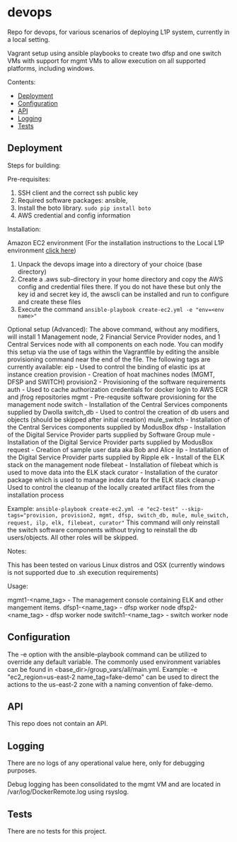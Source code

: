 # devops

Repo for devops, for various scenarios of deploying L1P system, currently in a local setting.

Vagrant setup using ansible playbooks to create two dfsp and one switch VMs with support for mgmt VMs to allow execution on all supported platforms, including windows.

Contents:

- [Deployment](#deployment)
- [Configuration](#configuration)
- [API](#api)
- [Logging](#logging)
- [Tests](#tests)

## Deployment

Steps for building:

Pre-requisites:

1.  SSH client and the correct ssh public key
2.  Required software packages:  ansible,
3.  Install the boto library. `sudo pip install boto`
4.  AWS credential and config information

Installation:

Amazon EC2 environment  (For the installation instructions to the Local L1P environment [click here](README.md))

1.  Unpack the devops image into a directory of your choice (base directory)
2.  Create a .aws sub-directory in your home directory and copy the AWS config and credential files there.  If you do not have these but only the key id and secret key id, the awscli can be installed and run to configure and create these files
3.  Execute the command `ansible-playbook create-ec2.yml -e "env=<env name>"`

Optional setup (Advanced):  The above command, without any modifiers, will install 1 Management node, 2 Financial Service Provider nodes, and 1 Central Services node with all components on each node.
You can modify this setup via the use of tags within the Vagrantfile by editing the ansible provisioning command near the end of the file.
The following tags are currently available:
eip - Used to control the binding of elastic ips at instance creation
provision - Creation of hoat machines nodes (MGMT, DFSP and SWITCH)
provision2 - Provisioning of the software requirements
auth - Used to cache authorization credentials for docker login to AWS ECR and jfrog repositories
mgmt - Pre-requsite software provisioning for the management node
switch - Installation of the Central Services components supplied by Dwolla
switch_db - Used to control the creation of db users and objects (should be skipped after initial creation)
mule_switch - Installation of the Central Services components supplied by ModusBox
dfsp - Installation of the Digital Service Provider parts supplied by Software Group
mule - Installation of the Digital Service Provider parts supplied by ModusBox
request - Creation of sample user data aka Bob and Alice
ilp - Installation of the Digital Service Provider parts supplied by Ripple
elk - Install of the ELK stack on the management node
filebeat - Installation of filebeat which is used to move data into the ELK stack
curator - Installation of the curator package which is used to manage index data for the ELK stack
cleanup - Used to control the cleanup of the locally created artifact files from the installation process

Example: `ansible-playbook create-ec2.yml -e "ec2-test" --skip-tags="provision, provision2, mgmt, dfsp, switch_db, mule, mule_switch, request, ilp, elk, filebeat, curator"` This command will only reinstall the switch software components without trying to reinstall the db users/objects.  All other roles will be skipped.

Notes:  

This has been tested on various Linux distros and OSX (currently windows is not supported due to .sh execution requirements)

Usage:

mgmt1-<name_tag> - The management console containing ELK and other mangement items.
dfsp1-<name_tag> - dfsp worker node
dfsp2-<name_tag> - dfsp worker node
switch1-<name_tag> - switch worker node

## Configuration

The -e option with the ansible-playbook command can be utilized to override any default variable.  The commonly used environment variables can be found in <base_dir>/group_vars/all/main.yml.
Example:  -e "ec2_region=us-east-2 name_tag=fake-demo" can be used to direct the actions to the us-east-2 zone with a naming convention of fake-demo.

## API

This repo does not contain an API.

## Logging

There are no logs of any operational value here, only for debugging purposes.

Debug logging has been consolidated to the mgmt VM and are located in /var/log/DockerRemote.log using rsyslog.

## Tests

There are no tests for this project.

